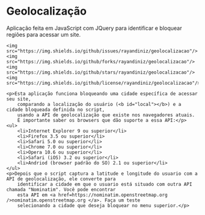 # Geolocalização

Aplicação feita em JavaScript com JQuery para identificar e bloquear regiões para acessar um site.

    <img src="https://img.shields.io/github/issues/rayandiniz/geolocalizacao"/>
    <img src="https://img.shields.io/github/forks/rayandiniz/geolocalizacao"/>
    <img src="https://img.shields.io/github/stars/rayandiniz/geolocalizacao"/>
    <img src="https://img.shields.io/github/license/rayandiniz/geolocalizacao"/>

    <p>Esta aplicação funciona bloqueando uma cidade específica de acessar seu site,
        comparando a localização do usuário (<b id="local"></b>) e a cidade bloqueada definida no script,
        usando a API de geolocalização que existe nos navegadores atuais.
        É importante saber os browsers que dão suporte a essa API:</p>
    <ul>
        <li>Internet Explorer 9 ou superior</li>
        <li>Firefox 3.5 ou superior</li>
        <li>Safari 5.0 ou superior</li>
        <li>Chrome 7.0 ou superior</li>
        <li>Opera 10.6 ou superior</li>
        <li>Safari (iOS) 3.2 ou superior</li>
        <li>Andriod (browser padrão do SO) 2.1 ou superior</li>
    </ul>
    <p>Depois que o script captura a latitude e longitude do usuario com a API de geolocalização, ele converte para
        identificar a cidade em que o usuario está situado com outra API chamada "Nominatim". Você pode encontrar
        esta API em <a href=https://nominatim.openstreetmap.org />nominatim.openstreetmap.org </a>. Faça um teste
        selecionando a cidade que deseja bloquear no menu superior.</p>